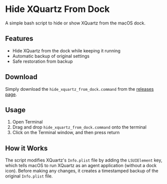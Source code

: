 # Hide XQuartz From Dock

A simple bash script to hide or show XQuartz from the macOS dock.

## Features

- Hide XQuartz from the dock while keeping it running
- Automatic backup of original settings
- Safe restoration from backup

## Download

Simply download the `hide_xquartz_from_dock.command` from the [releases page](https://github.com/weijyun9008/hide_xquartz_from_dock/releases/latest).

## Usage

1. Open Terminal
2. Drag and drop `hide_xquartz_from_dock.command` onto the terminal
3. Click on the Terminal window, and then press return

## How it Works

The script modifies XQuartz's `Info.plist` file by adding the `LSUIElement` key, which tells macOS to run XQuartz as an agent application (without a dock icon). Before making any changes, it creates a timestamped backup of the original `Info.plist` file.
